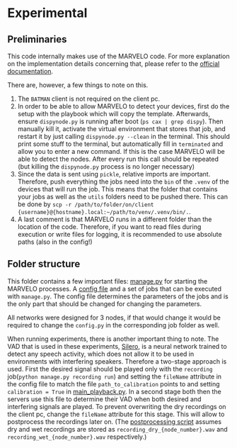 # Experimental

## Preliminaries
This code internally makes use of the MARVELO code. For more explanation on the implementation details concerning that, please refer to the [official documentation](https://marvelo.readthedocs.io/en/latest/). 

There are, however, a few things to note on this. 

1. The `BATMAN` client is not required on the client pc.
2. In order to be able to allow MARVELO to detect your devices, first do the setup with the playbook which will copy the template. Afterwards, ensure `dispynode.py` is running after boot (`ps cax | grep dispy`). Then manually kill it, activate the virtual environment that stores that job, and restart it by just calling `dispynode.py --clean` in the terminal. This should print some stuff to the terminal, but automatically fill in `terminated` and allow you to enter a new command. If this is the case MARVELO will be able to detect the nodes. After every run this call should be repeated (but killing the `dispynode.py` process is no longer necessary)
3. Since the data is sent using `pickle`, relative imports are important. Therefore, push everything the jobs need into the `bin` of the `.venv` of the devices that will run the job. This means that the folder that contains your jobs as well as the `utils` folders need to be pushed there. This can be done by `scp -r /path/to/folder/on/client {username}@{hostname}.local:~/path/to/venv/.venv/bin/.`.
4. A last comment is that MARVELO runs in a different folder than the location of the code. Therefore, if you want to read files during execution or write files for logging, it is recommended to use absolute paths (also in the config!)

## Folder structure
This folder contains a few important files: [manage.py](manage.py) for starting the MARVELO processes. A [config file](config/cfg_example.yml) and a set of jobs that can be executed with `manage.py`. The config file determines the parameters of the jobs and is the only part that should be changed for changing the parameters. 

All networks were designed for 3 nodes, if that would change it would be required to change the `config.py` in the corresponding job folder as well. 

When running experiments, there is another important thing to note. The VAD that is used in these experiments, [Silero](https://github.com/snakers4/silero-vad), is a neural network trained to detect any speech activity, which does not allow it to be used in environments with interfering speakers. Therefore a two-stage approach is used. First the desired signal should be played only with the `recording` job(`python manage.py recording run`) and setting the `fileName` attribute in the config file to match the file `path_to_calibration` points to and setting `calibration = True` in [main_playback.py](main_playback.py). In a second stage both then the servers use this file to determine their VAD when both desired and interfering signals are played. To prevent overwriting the dry recordings on the client pc, change the `fileName` attribute for this stage. This will allow to postprocess the recordings later on. (The [postprocessing script](../simulator/postprocess_measurements.py) assumes dry and wet recordings are stored as `recording_dry_{node_number}.wav` and `recording_wet_{node_number}.wav` respectively.)